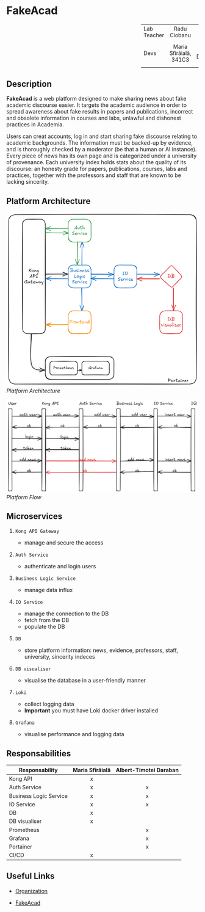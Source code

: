 # FakeAcad

<div style="margin-left: auto;
            margin-right: 0;
            width: 30%">

|    | | |
|--------------|:-----:|:-----------:|
| Lab Teacher |  Radu Ciobanu |
| Devs | Maria Sfîrăială, 341C3 | Albert-Timotei Daraban, 341C3 |

</div>

## Description

**FakeAcad** is a web platform designed to make sharing news about fake academic discourse easier.
It targets the academic audience in order to spread awareness about fake results in papers and publications, incorrect and obsolete information in courses and labs, unlawful and dishonest practices in Academia.

Users can creat accounts, log in and start sharing fake discourse relating to academic backgrounds.
The information must be backed-up by evidence, and is thoroughly checked by a moderator (be that a human or AI instance).
Every piece of news has its own page and is categorized under a university of provenance.
Each university index holds stats about the quality of its discourse: an honesty grade for papers, publications, courses, labs and practices, together with the professors and staff that are known to be lacking sincerity.

## Platform Architecture

![Platform Architecture](assets/app-architecture.png)
*Platform Architecture*

![Platform Flow](assets/app-flow.png)
*Platform Flow*

## Microservices

1. `Kong API Gateway`

    * manage and secure the access 

1. `Auth Service`

    * authenticate and login users

1. `Business Logic Service`

    * manage data influx

1. `IO Service`

    * manage the connection to the DB
    * fetch from the DB
    * populate the DB

1. `DB`

    * store platform information: news, evidence, professors, staff, university, sincerity indeces

1. `DB visualiser`

    * visualise the database in a user-friendly manner

1. `Loki`

    * collect logging data
    * **Important** you must have Loki docker driver installed

1. `Grafana`

    * visualise performance and logging data

## Responsabilities

| Responsability | Maria Sfîrăială | Albert-Timotei Daraban |
|--------------|:-----:|:-----------:|
| Kong API | x |  |
| Auth Service | x | x |
| Business Logic Service | x | x |
| IO Service | x | x |
| DB | x |  |
| DB visualiser | x |  |
| Prometheus |  | x |
| Grafana |  | x |
| Portainer |  | x |
| CI/CD | x |  |

## Useful Links

* [Organization](https://github.com/FakeAcad/)

* [FakeAcad](https://github.com/FakeAcad/FakeAcad)
